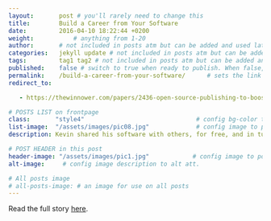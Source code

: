 ```yaml
---
layout:       post # you'll rarely need to change this
title:        Build a Career from Your Software
date:         2016-04-10 18:22:44 +0200
weight:           # anything from 1-20
author:       # not included in posts atm but can be added and used later
categories:   jekyll update # not included in posts atm but can be added and used later
tags:         tag1 tag2 # not included in posts atm but can be added and used later
published:    false # switch to true when ready to publish. When false, you can check your links and share drafts using the github file for this page e.g https://github.com/sparcopen/open-to/blob/master/_posts/2017-04-10-welcome-to-jekyll.markdown
permalink:    /build-a-career-from-your-software/      # sets the link for the post. E.g permalink: /battle-disease/
redirect_to:

   - https://thewinnower.com/papers/2436-open-source-publishing-to-boost-your-career

# POSTS LIST on frontpage
class:       "style4"                               # config bg-color to post list card (1 to 5)
list-image:  "/assets/images/pic08.jpg"             # config image to post list card (1 to 13 are generic colors and will fit with anything used if no images can be found)
description: Kevin shared his software with others, for free, and in turn they helped him built it and his career. # description for cards & social media

# POST HEADER in this post
header-image: "/assets/images/pic1.jpg"            # config image to post header
alt-image:     # config image description to alt att.

# All posts image
# all-posts-image: # an image for use on all posts
---
```

Read the full story [here](https://thewinnower.com/papers/2436-open-source-publishing-to-boost-your-career).
